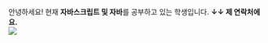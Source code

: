 안녕하세요! 현재 <b>자바스크립트 및 자바</b>를 공부하고 있는 학생입니다.
<b>↓↓ 제 연락처에요.</b><br>
<img src="https://img.shields.io/badge/97970zz@gmail.com-EA4335?style=flat-square&logo=Gmail&logoColor=white"/>
